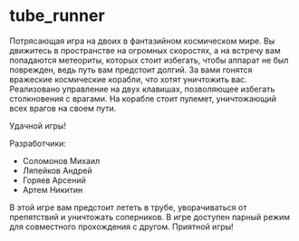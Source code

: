 # tube_runner

Потрясающая игра на двоих в фантазийном космическом мире. 
Вы движитесь в пространстве на огромных скоростях, а на
встречу вам попадаются метеориты, которых стоит избегать, чтобы
аппарат не был поврежден, ведь путь вам предстоит долгий.
За вами гонятся вражеские космические корабли, что хотят
уничтожить вас. Реализовано управление на двух клавишах, 
позволяющее избегать столкновения с врагами. На корабле 
стоит пулемет, уничтожающий всех врагов на своем пути.

Удачной игры!

Разработчики: 
- Соломонов Михаил
- Ляпейков Андрей
- Горяев Арсений
- Артем Никитин

В этой игре вам предстоит лететь в трубе, уворачиваться от препятствий и уничтожать соперников. В игре доступен парный режим для совместного прохождения с другом. Приятной игры!
